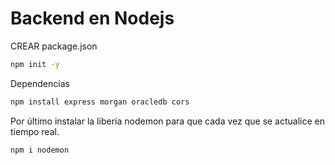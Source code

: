 # Backend en Nodejs


CREAR package.json

```bash
npm init -y
```

Dependencias

```bash
npm install express morgan oracledb cors
````

Por último instalar la libería nodemon para que cada vez que se actualice en tiempo real.

```bash
npm i nodemon
````
